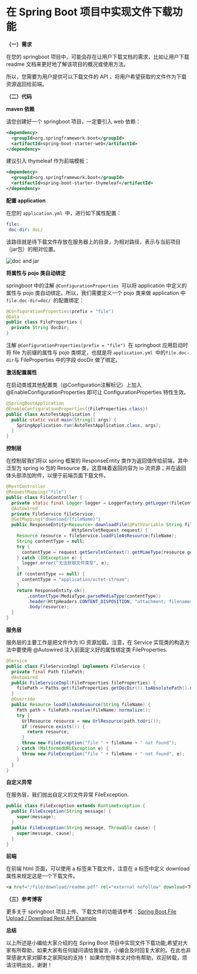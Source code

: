 # 在 Spring Boot 项目中实现文件下载功能

**（一）需求**

在您的 springboot 项目中，可能会存在让用户下载文档的需求，比如让用户下载 readme 文档来更好地了解该项目的概况或使用方法。

所以，您需要为用户提供可以下载文件的 API ，将用户希望获取的文件作为下载资源返回给前端。

**（二）代码**

**maven 依赖**

请您创建好一个 springboot 项目，一定要引入 web 依赖：

```xml
<dependency>
  <groupId>org.springframework.boot</groupId>
  <artifactId>spring-boot-starter-web</artifactId>
</dependency>
```

建议引入 thymeleaf 作为前端模板：

```xml
<dependency>
  <groupId>org.springframework.boot</groupId>
  <artifactId>spring-boot-starter-thymeleaf</artifactId>
</dependency>
```

**配置 application**

在您的 `application.yml `中，进行如下属性配置：

```yml
file:
 doc-dir: doc/
```

该路径就是待下载文件存放在服务器上的目录，为相对路径，表示与当前项目（jar包）的相对位置。

![doc and jar](https://img.jbzj.com/file_images/article/201909/2019091909474013.png)

**将属性与 pojo 类自动绑定**

springboot 中的注解 `@ConfigurationProperties `可以将 application 中定义的属性与 pojo 类自动绑定。所以，我们需要定义一个 pojo 类来做 application 中 `file.doc-dir=doc/ `的配置绑定：

```java
@ConfigurationProperties(prefix = "file")
@Data
public class FileProperties {
  private String docDir;
}
```

注解 `@ConfigurationProperties(prefix = "file") `在 springboot 应用启动时将 file 为前缀的属性与 pojo 类绑定，也就是将 `application.yml `中的` file.doc-dir `与 FileProperties 中的字段 docDir 做了绑定。

**激活配置属性**

在启动类或其他配置类（@Configuration注解标记）上加入 @EnableConfigurationProperties 即可让 ConfigurationProperties 特性生效。

```java
@SpringBootApplication
@EnableConfigurationProperties({FileProperties.class})
public class AutoTestApplication {
  public static void main(String[] args) {
    SpringApplication.run(AutoTestApplication.class, args);
  }
}
```

**控制层**

在控制层我们将以 spring 框架的 ResponseEntity 类作为返回值传给前端，其中泛型为 spring io 包的 Resource 类，这意味着返回内容为 io 流资源；并在返回体头部添加附件，以便于前端页面下载文件。

```java
@RestController
@RequestMapping("file")
public class FileController {
  private static final Logger logger = LoggerFactory.getLogger(FileController.class);
  @Autowired
  private FileService fileService;
  @GetMapping("download/{fileName}")
  public ResponseEntity<Resource> downloadFile(@PathVariable String fileName,
                         HttpServletRequest request) {
    Resource resource = fileService.loadFileAsResource(fileName);
    String contentType = null;
    try {
      contentType = request.getServletContext().getMimeType(resource.getFile().getAbsolutePath());
    } catch (IOException e) {
      logger.error("无法获取文件类型", e);
    }
    if (contentType == null) {
      contentType = "application/octet-stream";
    }
    return ResponseEntity.ok()
        .contentType(MediaType.parseMediaType(contentType))
        .header(HttpHeaders.CONTENT_DISPOSITION, "attachment; filename=\"" + resource.getFilename() + "\"")
        .body(resource);
  }
}
```

**服务层**

服务层的主要工作是把文件作为 IO 资源加载。注意，在 Service 实现类的构造方法中要使用 @Autowired 注入前面定义好的属性绑定类 FileProperties.

```java
@Service
public class FileServiceImpl implements FileService {
  private final Path filePath;
  @Autowired
  public FileServiceImpl(FileProperties fileProperties) {
    filePath = Paths.get(fileProperties.getDocDir()).toAbsolutePath().normalize();
  }
  @Override
  public Resource loadFileAsResource(String fileName) {
    Path path = filePath.resolve(fileName).normalize();
    try {
      UrlResource resource = new UrlResource(path.toUri());
      if (resource.exists()) {
        return resource;
      }
      throw new FileException("file " + fileName + " not found");
    } catch (MalformedURLException e) {
      throw new FileException("file " + fileName + " not found", e);
    }
  }
}
```

**自定义异常**

在服务层，我们抛出自定义的文件异常 FileException.

```java
public class FileException extends RuntimeException {
  public FileException(String message) {
    super(message);
  }
  public FileException(String message, Throwable cause) {
    super(message, cause);
  }
}
```

**前端**

在前端 html 页面，可以使用 a 标签来下载文件，注意在 a 标签中定义 download 属性来规定这是一个下载文件。

```html
<a href="/file/download/readme.pdf" rel="external nofollow" download>下载使用手册</a>
```

**（三）参考博客**

更多关于 springboot 项目上传、下载文件的功能请参考：[Spring Boot File Upload / Download Rest API Example](https://www.callicoder.com/spring-boot-file-upload-download-rest-api-example/)

**总结**

以上所述是小编给大家介绍的在 Spring Boot 项目中实现文件下载功能,希望对大家有所帮助，如果大家有任何疑问请给我留言，小编会及时回复大家的。在此也非常感谢大家对脚本之家网站的支持！
如果你觉得本文对你有帮助，欢迎转载，烦请注明出处，谢谢！